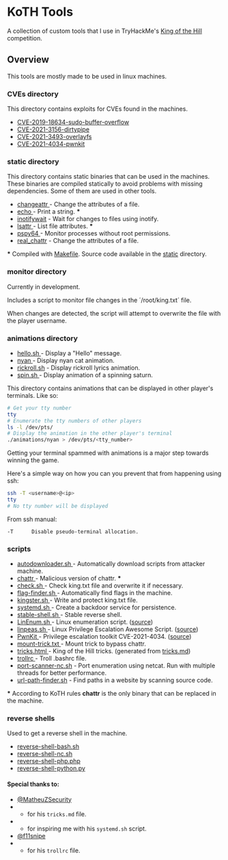 # KoTH Tools

A collection of custom tools that I use in TryHackMe's
[King of the Hill](https://tryhackme.com/games/koth) competition.

## Overview

This tools are mostly made to be used in linux machines.

### CVEs directory

This directory contains exploits for CVEs found in the machines.

- [CVE-2019-18634-sudo-buffer-overflow](CVEs/CVE-2019-18634-sudo-buffer-overflow/)
- [CVE-2021-3156-dirtypipe            ](CVEs/CVE-2021-3156-dirtypipe/)
- [CVE-2021-3493-overlayfs            ](CVEs/CVE-2021-3493-overlayfs/)
- [CVE-2021-4034-pwnkit               ](CVEs/CVE-2021-4034-pwnkit/)

### static directory

This directory contains static binaries that can be used in the machines.
These binaries are compiled statically to avoid problems with missing
dependencies. Some of them are used in other tools.

- [changeattr ](static/changeattr)  - Change the attributes of a file.
- [echo       ](static/echo)        - Print a string. **\***
- [inotifywait](static/inotifywait) - Wait for changes to files using inotify.
- [lsattr     ](static/lsattr)      - List file attributes. **\***
- [pspy64     ](static/pspy64)      - Monitor processes without root permissions.
- [real_chattr](static/real_chattr) - Change the attributes of a file.

**\*** Compiled with [Makefile](static/Makefile). Source code available in the [static](static/) directory.

### monitor directory

Currently in development.

Includes a script to monitor file changes in the ´/root/king.txt´ file.

When changes are detected, the script will attempt to overwrite the file with the player username.

### animations directory

- [hello.sh   ](animations/hello.sh)    - Display a "Hello" message.
- [nyan       ](animations/nyan)        - Display nyan cat animation.
- [rickroll.sh](animations/rickroll.sh) - Display rickroll lyrics animation.
- [spin.sh    ](animations/spin.sh)     - Display animation of a spinning saturn.

This directory contains animations that can be displayed in other player's terminals. Like so:

```bash
# Get your tty number
tty
# Enumerate the tty numbers of other players
ls -l /dev/pts/
# Display the animation in the other player's terminal
./animations/nyan > /dev/pts/<tty_number>
```

Getting your terminal spammed with animations is a major step towards winning the game.

Here's a simple way on how you can you prevent that from happening using ssh:

```bash
ssh -T <username>@<ip>
tty
# No tty number will be displayed
```

From ssh manual:

```
-T      Disable pseudo-terminal allocation.
```

<!-- TODO: Add more no tty examples -->

### scripts

- [autodownloader.sh ](autodownloader.sh)  - Automatically download scripts from attacker machine.
- [chattr            ](chattr)             - Malicious version of chattr. **\***
- [check.sh          ](check.sh)           - Check king.txt file and overwrite it if necessary.
- [flag-finder.sh    ](flag-finder.sh)     - Automatically find flags in the machine.
- [kingster.sh       ](kingster.sh)        - Write and protect king.txt file.
- [systemd.sh        ](systemd.sh)         - Create a backdoor service for persistence.
- [stable-shell.sh   ](stable-shell.sh)    - Stable reverse shell.
- [LinEnum.sh        ](LinEnum.sh)         - Linux enumeration script. ([source](https://github.com/rebootuser/LinEnum))
- [linpeas.sh        ](linpeas.sh)         - Linux Privilege Escalation Awesome Script. ([source](https://github.com/carlospolop/PEASS-ng/tree/master/linPEAS))
- [PwnKit            ](PwnKit)             - Privilege escalation toolkit CVE-2021-4034. ([source](https://github.com/ly4k/PwnKit))
- [mount-trick.txt   ](mount-trick.txt)    - Mount trick to bypass chattr.
- [tricks.html       ](tricks.html)        - King of the Hill tricks. (generated from [tricks.md](tricks.md))
- [trollrc           ](trollrc)            - Troll .bashrc file.
- [port-scanner-nc.sh](port-scanner-nc.sh) - Port enumeration using netcat. Run with multiple threads for better performance.
- [url-path-finder.sh](url-path-finder.sh) - Find paths in a website by scanning source code.

**\*** According to KoTH rules **chattr** is the only binary that can be replaced in the machine.

### reverse shells

Used to get a reverse shell in the machine.

- [reverse-shell-bash.sh](reverse-shell-bash.sh)
- [reverse-shell-nc.sh](reverse-shell-nc.sh)
- [reverse-shell-php.php](reverse-shell-php.php)
- [reverse-shell-python.py](reverse-shell-python.py)

#### Special thanks to:

- [@MatheuZSecurity](https://github.com/MatheuZSecurity)
- - for his `tricks.md` file.
- - for inspiring me with his `systemd.sh` script.
- [@f11snipe](https://github.com/f11snipe)
- - for his `trollrc` file.
